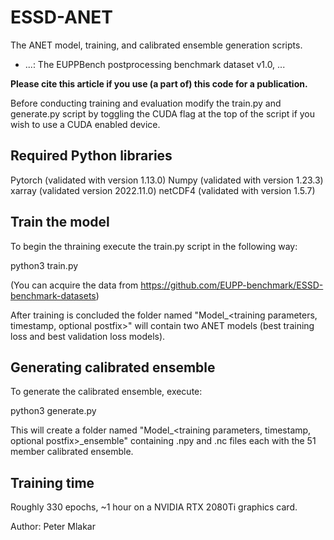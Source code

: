 # ESSD-ANET

The ANET model, training, and calibrated ensemble generation scripts.

* ...: The EUPPBench postprocessing benchmark dataset v1.0, ...

**Please cite this article if you use (a part of) this code for a publication.**

Before conducting training and evaluation modify the train.py and generate.py script by toggling the CUDA flag at the top of the script if you wish to use a CUDA enabled device.

## Required Python libraries

Pytorch (validated with version 1.13.0)
Numpy   (validated with version 1.23.3)
xarray  (validated version 2022.11.0)
netCDF4 (validated with version 1.5.7)

## Train the model

To begin the thraining execute the train.py script in the following way:

python3 train.py <path to data folder> <optional postfix to the output folder name>

(You can acquire the data from https://github.com/EUPP-benchmark/ESSD-benchmark-datasets)

After training is concluded the folder named "Model_<training parameters, timestamp, optional postfix>" will contain two ANET models (best training loss and best validation loss models).

## Generating calibrated ensemble

To generate the calibrated ensemble, execute:

python3 generate.py <path to data folder> <path to model folder>

This will create a folder named "Model_<training parameters, timestamp, optional postfix>_ensemble" containing .npy and .nc files each with the 51 member calibrated ensemble.

## Training time

Roughly 330 epochs, ~1 hour on a NVIDIA RTX 2080Ti graphics card.

Author: Peter Mlakar
